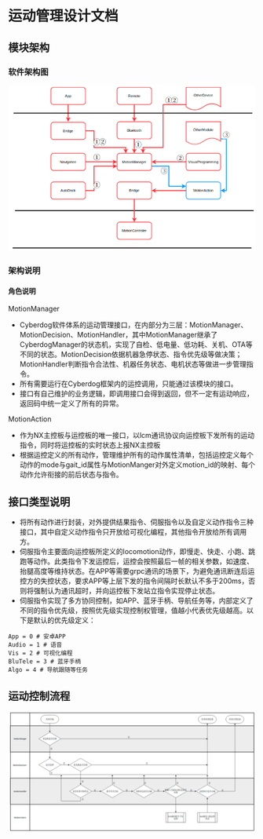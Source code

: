 # 运动管理设计文档

## 模块架构

### 软件架构图

<center>

![](./image/motion/motion.png)

</center>

### 架构说明

#### 角色说明

 MotionManager

- Cyberdog软件体系的运动管理接口，在内部分为三层：MotionManager、MotionDecision、MotionHandler，其中MotionManager继承了CyberdogManager的状态机，实现了自检、低电量、低功耗、关机、OTA等不同的状态。MotionDecision依据机器急停状态、指令优先级等做决策；MotionHandler判断指令合法性、机器任务状态、电机状态等做进一步管理指令。
- 所有需要运行在Cyberdog框架内的运控调用，只能通过该模块的接口。
- 接口有自己维护的业务逻辑，即调用接口会得到返回，但不一定有运动响应，返回码中统一定义了所有的异常。

 MotionAction

- 作为NX主控板与运控板的唯一接口，以lcm通讯协议向运控板下发所有的运动指令，同时将运控板的实时状态上报NX主控板
- 根据运控定义的所有动作，管理维护所有的动作属性清单，包括运控定义每个动作的mode与gait_id属性与MotionManger对外定义motion_id的映射、每个动作允许衔接的前后状态与指令。



## 接口类型说明

- 将所有动作进行封装，对外提供结果指令、伺服指令以及自定义动作指令三种接口，其中自定义动作指令只开放给可视化编程，其他指令开放给所有调用方。
- 伺服指令主要面向运控板所定义的locomotion动作，即慢走、快走、小跑、跳跑等动作。此类指令下发运控后，运控会按照最后一帧的相关参数，如速度、抬腿高度等维持状态。在APP等需要grpc通讯的场景下，为避免通讯断连后运控方的失控状态，要求APP等上层下发的指令间隔时长默认不多于200ms，否则将强制认为通讯超时，并向运控板下发站立指令实现停止状态。
- 伺服指令实现了多方协同控制，如APP、蓝牙手柄、导航任务等，内部定义了不同的指令优先级，按照优先级实现控制权管理，值越小代表优先级越高。以下是默认的优先级定义：

```C%2B%2B
App = 0 # 安卓APP
Audio = 1 # 语音
Vis = 2 # 可视化编程
BluTele = 3 # 蓝牙手柄
Algo = 4 # 导航跟随等任务
```

## 运动控制流程

<center>

![](./image/motion/motion_flow.png)

</center>